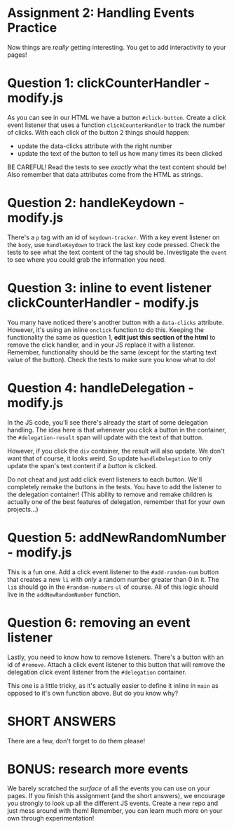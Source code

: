 # Assignment 2: Handling Events Practice

Now things are *really* getting interesting. You get to add interactivity to your pages!

# Question 1: clickCounterHandler - modify.js
As you can see in our HTML we have a button `#click-button`. Create a click event listener that uses a function `clickCounterHandler` to track the number of clicks. With each click of the button 2 things should happen:
- update the data-clicks attribute with the right number
- update the text of the button to tell us how many times its been clicked

BE CAREFUL! Read the tests to see *exactly* what the text content should be! Also remember that data attributes come from the HTML as strings.

# Question 2: handleKeydown - modify.js
There's a `p` tag with an id of `keydown-tracker`. With a key event listener on the `body`, use `handleKeydown` to track the last key code pressed. Check the tests to see what the text content of the tag should be. Investigate the `event` to see where you could grab the information you need.

# Question 3: inline to event listener clickCounterHandler - modify.js
You many have noticed there's another button with a `data-clicks` attribute. However, it's using an inline `onclick` function to do this. Keeping the functionality the same as question 1, **edit just this section of the html** to remove the click handler, and in your JS replace it with a listener. Remember, functionality should be the same (except for the starting text value of the button). Check the tests to make sure you know what to do!

# Question 4: handleDelegation - modify.js
In the JS code, you'll see there's already the start of some delegation handling. The idea here is that whenever you click a button in the container, the `#delegation-result` span will update with the text of that button.

However, if you click the `div` container, the result will also update. We don't want that of course, it looks weird. So update `handleDelegation` to only update the span's text content if a *button* is clicked.

Do not cheat and just add click event listeners to each button. We'll completely remake the buttons in the tests. You have to add the listener to the delegation container! (This ability to remove and remake children is actually one of the best features of delegation, remember that for your own projects...)

# Question 5: addNewRandomNumber - modify.js
This is a fun one. Add a click event listener to the `#add-random-num` button that creates a new `li` with *only* a random number greater than 0 in it. The `li`s should go in the `#random-numbers` `ul` of course. All of this logic should live in the `addNewRandomNumber` function.

# Question 6: removing an event listener
Lastly, you need to know how to remove listeners. There's a button with an id of `#remove`. Attach a click event listener to this button that will remove the delegation click event listener from the `#delegation` container.

This one is a little tricky, as it's actually easier to define it inline in `main` as opposed to it's own function above. But do you know why?

# SHORT ANSWERS
There are a few, don't forget to do them please!

# BONUS: research more events
We barely scratched the *surface* of all the events you can use on your pages. If you finish this assignment (and the short answers), we encourage you strongly to look up all the different JS events. Create a new repo and just mess around with them! Remember, you can learn much more on your own through experimentation!